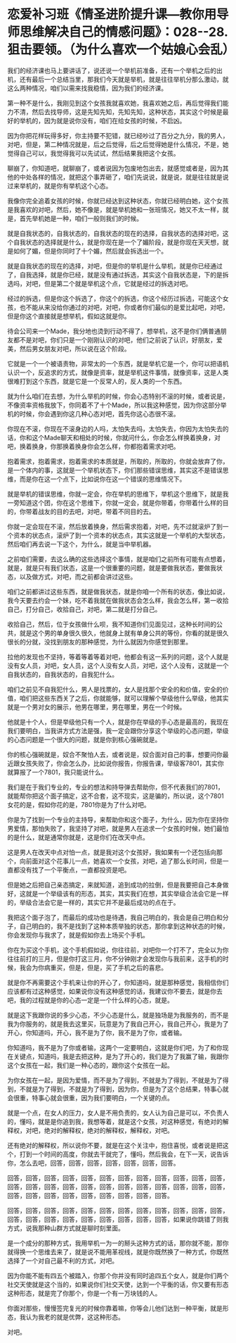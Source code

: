 # 恋爱补习班《情圣进阶提升课—教你用导师思维解决自己的情感问题》：028--28.狙击要领。（为什么喜欢一个姑娘心会乱）

我们的经济课也马上要讲话了，说还说一个举机前准备，还有一个举机之后的出机，还有最后一个总结当里，那我们今天就是举机，就是往往举机分那么激动，就这么两种情况，咱们以需来找我稳情，因为我们的经济课。

第一种不是什么，我刚见到这个女孩我就喜欢她，我喜欢她之后，再后觉得我们能力不清，然后去找导师，这是先知先知，先知先知，这种状态，其实这个时候是最好的举机的，因为就是说你没有，咱们在给女孩的时候，不启凶。

因为你把花样玩得多好，你主持要不犯错，就已经吵过了百分之九分，我的男人，对吧，但是，第二种情况就是，后之后觉得，后之后觉得她是什么情况，不是，她觉得自己可以，我觉得我可以先试试，然后结果我把这个女孩。

聊崩了，你知道吧，就聊崩了，或者说因为包废地包出去，就感觉或者是，因为其他的中处各样的情况，就把这个事弄砸了，咱们先说说，就是说，就是往往就是说过来举机的，就是你有举机这个心态。

我像你完全追着女孩的时候，你就已经达到这种状态，你就已经明白她，这个女孩是我喜欢的对吧，然后，她不像是，就是举机她和一张班情况，她又不太一样，就是，首先举机她是一种，咱们一般则我们的时候。

就是自我状态的，自我状态的，自我状态的现在的选择，自我状态的选择对吧，这个自我状态的选择就是什么，就是你现在是一个了媚阶段，就是你现在天天想，就是如何了媚，但是你同时了十个媚，然后就会拆选出一个。

就是自我状态的现在的选择，对吧，但是你的举机是什么举机，就是你已经通过了，自我选择，就是你已经，就是没有通过拆选，其实这个自我状态是，下的是拆选吗，对吧，但是第二个就是举机这个点，它就是经过的拆选对吧。

经过的拆选，但是你这个拆选了，你这个的拆选，你这个经历过拆选，可能这个女孩，也不能从来没给你通过的对吧，对吧，你或者你们最似的是爱比起吧，对吧，但是你这个直接就是想举机，假如这就是你。

待会公司来一个Made，我分地也烫到行动不得了，想举机，这不是你们俩普通朋友都不是对吧，你们只是一个刚刚认识的对吧，他们之前说了认识，好朋友，爱美，然后男女朋友对吧，所以说在这个阶段。

它就是一个一个被语责物，非常太的一个东西，就是举机它是一个，你可以把语机认识一个，反追求的方式，就像是资率，就是举机这件事情，就像资率，这是人类很难打到这个东西，就是它是一个反常人的，反人类的一个东西。

就为什么咱们在去想，为什么举机的时候，你会心态特别不滚的时候，或者说是，不像资率资格我放下，你同着不了十个Made，所以我这种感觉，因为你这部分举机的时候，你会遇到你这几种心态对吧，首先你这心态很不滚。

你现在不滚，你现在不滚身边的人吗，太怕失去吗，太怕失去，你因为太怕失去的话，你和这个Made聊天和相处的时候，你就问什么，你会怎么样换着换身，对吧，换着换身，你那换着换身你会怎么样，你都抱着需求对吧。

抱着需求，抱着需求，抱着需求的本质就是，所取的，所取的，你就会放弃了你，是一个体内的事，这就是一个举机状态下，你们那些错误思维，其实这不是错误思维，而是你在这一个点下，比如说你在这一个错误的思维情况下。

就是举机的错误思维，你就一定会，你在举机的思维下，举机这个思维下，就是我一旁知道这个团，你在这个思维下，你就一定会，就是你带着，你带着什么样的目的，你带着战友的目的去吧，对吧，带着不同目的去。

你就一定会现在不滚，然后放着换身，然后需求抱着，对吧，先不过就滚炉了到一个资本的状态点，滚炉了到一个资本的状态点，其实这就是一个举机的大型状态，然后咱们再去说一下这个，为什么，就是当中举机器。

之前咱们需要，去这么确的这些选择这个事情，就是咱们之前所有可能有点想着，就是，就是只有我们状态，这是一个很重要的问题，就是要做我状态，要做我状态，以及做方式，对吧，而之前都会讲过这些。

咱们之前都讲过这些东西，就是做我状态，就是你咱一个所有的状态，像比如说，我今天要去约会一个妹，吃不着我就在做我状态会怎么样，我会怎么样，第一收拾自己，打分自己，收拾自己，对吧，第二就是打分自己。

收拾自己，然后，位于女孩做什么呗，我不知道你们见面见过，这种长时间的公共，就是这个男的单身很久很久，他就身上就有单身公共的等份，你看的就是很久很长的分就，没找到朋友的那种感觉，为什么就因为你感觉到那里。

拉他的发现也不坚持，等着等着等着对吧，他都会有这一系列的问题，这个人就是没有女人员，对吧，女人员，这个人没有女人员，对吧，这个人没有，这就是一个自我状态的，自我状态的，自我犯什么。

咱们之前见不自我犯什么，男人是找票的，女人是找那个安全的和价值，安全的价值，咱们把这些东西关了之后，你就能够，就可以理解个举级他什么举级，他其实就是一个男对女的展示，他男在哪里，男在哪里，男在一个时候。

他就是十个人，但是举级他只有一个人，就是你在举级的手心态是最高的，我现在我们要明白，当我讲方式方法是强，我一定会跟你分享这个举级的心态问题，举级的心态问题是一个很大的问题，就是你到核心强碗就是。

你的核心强碗就是，奴合不聚怕人去，或者说是，奴合面对自己的事，想要问你最近跟女孩失败了，你会怎么办，比如说你报告，你报告课，举级客7801，其实你就算报了一个7801，我只能说什么。

我们是在于我们专业的，专业的想法和持导弹去帮助你，但不代表我们的7801，就能帮你把这个面子搞定，这不合套，这不现实，这是骗的，所以说，这个7801女花的是，假如你花的是，7801你是为了什么对吧。

你是为了找到一个专业的主持导，来帮助你和这个面子，为什么，因为你在坚持你男爱情，那怕失败了，我坚持了对吧，就是男人在追求一个女孩的时候，她们最怕的是什么，就是通常你就是，这是你们在改天中点。

这是男人在改天中点对怕一点，就是我对这个女孩好，我如果有一个还包括向那个，向前面对这个花事儿一点，她喜欢一个女孩，对吧，追了那么长时间，但是一直都没有找了一个平衡点，一直都投资是吧。

但是她之后把自己亲态搞定，来就知道，追到成功的拉倒，但是我要把自己本身做好，这就是一个举级该有的形态，其实，其实我们在想，其实举级合法会它是一样的，举级合法会它是一样的，其实它并不是最后成功的点在于。

我把这个面子泡了，而最后的成功也是待遇，我自己明白的，我会是自己明白和分子，自己明白的，我不是找到了这种本质举独的状态，那你拿到这种状态的时候，你会发现你与我求了，就是假如你去上场买个手机。

你在为买这个手机，这个手机假如说，你往往前，对吧你一个打不了，完全以为你往往前打的三月，但是你打这三月，你不分钟刚才会发现你与我前来，这手机的时候，我会为你病重买，但是，但是，买了手机之后的喜悲。

就是你不再需要这个手机来让你的开心了，你知道吗，就是那种感觉，我相信你们应该都有过这种感觉，如果说你没有这种感觉的话，我建议你不要去，就是你去吧，我的过程就是你的心态一定是一个什么样的心态，就是。

就是这下我跟你说的多少心态，不少心态是什么，就是独场是为我服务的，而不是我为你服务的，就是我去这里买，玩意是为了我自己开心，我自己开心，我是为了开心，你知道吗，开心，我不是为了你，我不是为了你，或者输。

你知道吗，我不是为了你或者输，这两个一定要明白，这就是你们吧，为了和你现在关键点，知道吗，我是去把这种，是为了开心的，我们是为了我赢了输，我跟你这个女孩在一起，我们是一种心态的，跟你这个女孩在一起。

为你女孩在一起，是因为爱情，而不是为了得到，不就是为了得到，不就是为了得到，不就是为了得到，不就是为了得到，因为你，但是为了这个总结果，特事心就会很重，特事心就会很重，因为我们要明白，一个关键的点。

就是一个点，在女人的压力，女人是不用负责的，女人认为自己是可以，不负责人的，懂吗，就是是你追到我，我想等着，就是这个女孩，对这种感觉，有绝对的解释权，对吧，绝对的解释权，绝对的解释权，解释权，对吧。

还有绝对的解释权，所以说你不要，就是在这个关注中，抱住喜悦，或者说是把这个，打到一个时间的高度，你就去干就完了，懂吗，然后我会，在下一天，说告诉你，怎么去吧，回答，回答，回答，回答，回答，回答，回答。

回答，回答，回答，回答，回答，回答，回答，回答，回答，回答，回答，回答，回答，回答，回答，回答，回答，回答，回答，回答，回答，回答，回答，回答，回答，回答，回答，回答，回答，回答，回答，回答，回答。

回答，回答，回答，回答，回答，回答，回答，回答，回答，回答，回答，回答，回答，回答，回答，回答，回答，回答，回答，回答，回答，如果说你跳错了则我方式，说我那种山群方式就是聊时刻里面。

是一个成分的那种方式，我用举机一为一的掰头这种方式的话，那你就不能，那你就得换一个思维去来了，就是说不能用革视线，就是你既然换了一种方式，你既然选择了一个对自己最不利的方式，对吧。

因为你能不能有四五个被踏入，你那个你并没有同时追四五个女人，就是你们两个社交天使就是这个当的，如果说你们社交天使，达到一个平衡的话，你又要有形态这种形态，就是完了你那个，你是一个有一万块钱的人。

你面对那些，慢慢签完复光的时候你靠着嘛，你等会儿他们达到一种平衡，就是形态，我认为我老的就是优弊，这这种形态。

对吧。